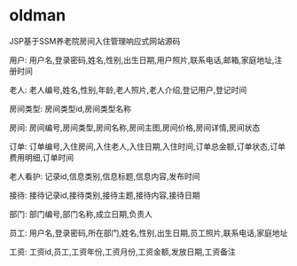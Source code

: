 # oldman
JSP基于SSM养老院房间入住管理响应式网站源码

用户: 用户名,登录密码,姓名,性别,出生日期,用户照片,联系电话,邮箱,家庭地址,注册时间

老人: 老人编号,姓名,性别,年龄,老人照片,老人介绍,登记用户,登记时间

房间类型: 房间类型id,房间类型名称

房间: 房间编号,房间类型,房间名称,房间主图,房间价格,房间详情,房间状态

订单: 订单编号,入住房间,入住老人,入住日期,入住时间,订单总金额,订单状态,订单费用明细,订单时间

老人看护: 记录id,信息类别,信息标题,信息内容,发布时间

接待: 接待记录id,接待类别,接待主题,接待内容,接待日期

部门: 部门编号,部门名称,成立日期,负责人

员工: 用户名,登录密码,所在部门,姓名,性别,出生日期,员工照片,联系电话,家庭地址

工资: 工资id,员工,工资年份,工资月份,工资金额,发放日期,工资备注
